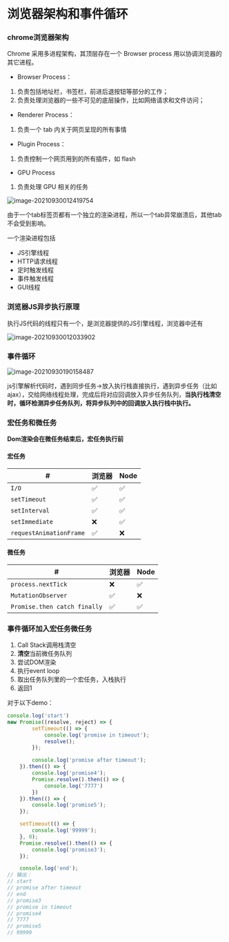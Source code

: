 # 浏览器架构和事件循环

### chrome浏览器架构

Chrome 采用多进程架构，其顶层存在一个 Browser process 用以协调浏览器的其它进程。

- Browser Process：

1. 负责包括地址栏，书签栏，前进后退按钮等部分的工作；
2. 负责处理浏览器的一些不可见的底层操作，比如网络请求和文件访问；

- Renderer Process：

1. 负责一个 tab 内关于网页呈现的所有事情

- Plugin Process：

1. 负责控制一个网页用到的所有插件，如 flash

- GPU Process

1. 负责处理 GPU 相关的任务

![image-20210930012419754](C:\Users\H\AppData\Roaming\Typora\typora-user-images\image-20210930012419754.png)

由于一个tab标签页都有一个独立的渲染进程，所以一个tab异常崩溃后，其他tab不会受到影响。

一个渲染进程包括

+ JS引擎线程
+ HTTP请求线程
+ 定时触发线程
+ 事件触发线程
+ GUI线程

### 浏览器JS异步执行原理

执行JS代码的线程只有一个，是浏览器提供的JS引擎线程，浏览器中还有

![image-20210930012033902](C:\Users\H\AppData\Roaming\Typora\typora-user-images\image-20210930012033902.png)

### 事件循环

![image-20210930190158487](C:\Users\H\AppData\Roaming\Typora\typora-user-images\image-20210930190158487.png)

js引擎解析代码时，遇到同步任务->放入执行栈直接执行，遇到异步任务（比如ajax），交给网络线程处理，完成后将对应回调放入异步任务队列，**当执行栈清空时，循环检测异步任务队列，将异步队列中的回调放入执行栈中执行。**

### 宏任务和微任务

**Dom渲染会在微任务结束后，宏任务执行前**

#### 宏任务

| #                       | 浏览器 | Node |
| ----------------------- | ------ | ---- |
| `I/O`                   | ✅      | ✅    |
| `setTimeout`            | ✅      | ✅    |
| `setInterval`           | ✅      | ✅    |
| `setImmediate`          | ❌      | ✅    |
| `requestAnimationFrame` | ✅      | ❌    |

#### 微任务

| #                            | 浏览器 | Node |
| ---------------------------- | ------ | ---- |
| `process.nextTick`           | ❌      | ✅    |
| `MutationObserver`           | ✅      | ❌    |
| `Promise.then catch finally` | ✅      | ✅    |



### 事件循环加入宏任务微任务

1. Call Stack调用栈清空
2. **清空**当前微任务队列
3. 尝试DOM渲染
4. 执行event loop 
5. 取出任务队列里的一个宏任务，入栈执行
6. 返回1

对于以下demo：

```javascript
console.log('start')
new Promise((resolve, reject) => {
        setTimeout(() => {
            console.log('promise in timeout');
            resolve();
        });

        console.log('promise after timeout');
    }).then(() => {
        console.log('promise4');
        Promise.resolve().then(() => {
            console.log('7777')
        })
    }).then(() => {
        console.log('promise5');
    });

    setTimeout(() => {
        console.log('99999');
    }, 0);
    Promise.resolve().then(() => {
        console.log('promise3');
    });

    console.log('end');
// 输出：
// start
// promise after timeout
// end
// promise3
// promise in timeout
// promise4
// 7777
// promise5
// 99999

```


